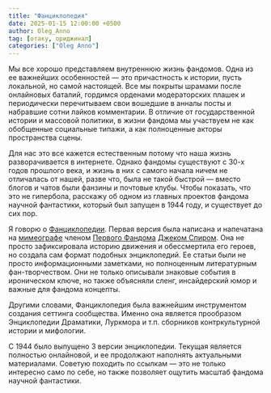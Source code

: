 ```yaml
---
title: "Фанциклопедия"
date: 2025-01-15 12:00:00 +0500
author: Oleg_Anno
tag: [отаку, ориджинал]
categories: ["Oleg Anno"]
---
```


Мы все хорошо представляем внутреннюю жизнь фандомов. Одна из ее важнейших особенностей — это причастность к истории, пусть локальной, но самой настоящей. Все мы покрыты шрамами после онлайновых баталий, гордимся орденами модераторских плашек и периодически перечитываем свои вошедшие в анналы посты и набравшие сотни лайков комментарии. В отличие от государственной истории и массовой политики, в жизни фандома мы участвуем не как обобщенные социальные типажи, а как полноценные акторы пространства сцены.

Для нас это все кажется естественным потому что наша жизнь разворачивается в интернете. Однако фандомы существуют с 30-х годов прошлого века, и жизнь в них с самого начала ничем не отличалась от нашей, разве что, была не такой быстрой — вместо блогов и чатов были фанзины и почтовые клубы. Чтобы показать, что это не гипербола, расскажу об одном из главных проектов фандома научной фантастики, который был запущен в 1944 году, и существует до сих пор.

Я говорю о [Фанциклопедии](https://fancyclopedia.org/Fancyclopedia_3). Первая версия была написана и напечатана на [мимеографе](https://fancyclopedia.org/Mimeo) членом [Первого Фандома](https://fancyclopedia.org/First_Fandom) [Джеком Спиром](https://fancyclopedia.org/Jack_Speer). Она не просто зафиксировала историю движения и обессмертила его героев, но создала сам формат подобных энциклопедий. Ее статьи были не просто информационными заметками, но полноценным литературным фан-творчеством. Они не только описывали знаковые события в ироническом ключе, но также объясняли сленг, инсайдерский юмор и важные для фандома концепты.

Другими словами, Фанциклопедия была важнейшим инструментом создания сеттинга сообщества.  Именно она является прообразом Энциклопедии Драматики, Луркмора и т.п. сборников контркультурной истории и мифологии.

С 1944 было выпущено 3 версии энциклопедии. Текущая является полностью онлайновой, и ее продолжают наполнять актуальными материалами. Советую походить по ссылкам — это не только интересно само по себе, но также позволяет ощутить масштаб фандома научной фантастики.
